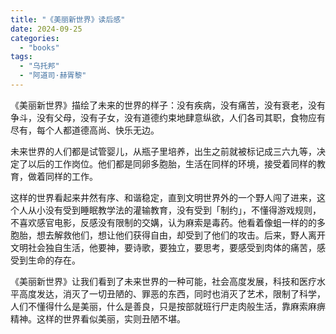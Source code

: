 ```yaml
---
title: "《美丽新世界》读后感"
date: 2024-09-25
categories: 
  - "books"
tags: 
  - "乌托邦"
  - "阿道司·赫胥黎"
---
```


《美丽新世界》描绘了未来的世界的样子：没有疾病，没有痛苦，没有衰老，没有争斗，没有父母，没有子女，没有道德约束地肆意纵欲，人们各司其职，食物应有尽有，每个人都道德高尚、快乐无边。  
  
未来世界的人们都是试管婴儿，从瓶子里培养，出生之前就被标记成三六九等，决定了以后的工作岗位。他们都是同卵多胞胎，生活在同样的环境，接受着同样的教育，做着同样的工作。  
  
这样的世界看起来井然有序、和谐稳定，直到文明世界外的一个野人闯了进来，这个人从小没有受到睡眠教学法的灌输教育，没有受到「制约」，不懂得游戏规则，不喜欢感官电影，反感没有限制的交媾，认为麻索是毒药。他看着像蛆一样的的多胞胎，想去解救他们，想让他们获得自由，却受到了他们的攻击。后来，野人离开文明社会独自生活，他要神，要诗歌，要独立，要思考，要感受到肉体的痛苦，感受到生命的存在。  
  
《美丽新世界》让我们看到了未来世界的一种可能，社会高度发展，科技和医疗水平高度发达，消灭了一切丑陋的、罪恶的东西，同时也消灭了艺术，限制了科学，人们不懂得什么是美丽，什么是善良，只是按部就班行尸走肉般生活，靠麻索麻痹精神。这样的世界看似美丽，实则丑陋不堪。

